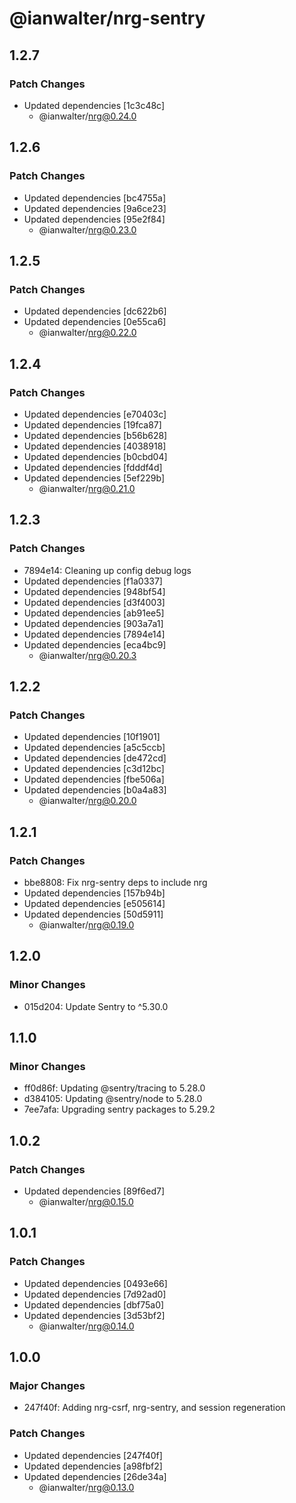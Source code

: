 # @ianwalter/nrg-sentry

## 1.2.7

### Patch Changes

- Updated dependencies [1c3c48c]
  - @ianwalter/nrg@0.24.0

## 1.2.6

### Patch Changes

- Updated dependencies [bc4755a]
- Updated dependencies [9a6ce23]
- Updated dependencies [95e2f84]
  - @ianwalter/nrg@0.23.0

## 1.2.5

### Patch Changes

- Updated dependencies [dc622b6]
- Updated dependencies [0e55ca6]
  - @ianwalter/nrg@0.22.0

## 1.2.4

### Patch Changes

- Updated dependencies [e70403c]
- Updated dependencies [19fca87]
- Updated dependencies [b56b628]
- Updated dependencies [4038918]
- Updated dependencies [b0cbd04]
- Updated dependencies [fdddf4d]
- Updated dependencies [5ef229b]
  - @ianwalter/nrg@0.21.0

## 1.2.3

### Patch Changes

- 7894e14: Cleaning up config debug logs
- Updated dependencies [f1a0337]
- Updated dependencies [948bf54]
- Updated dependencies [d3f4003]
- Updated dependencies [ab91ee5]
- Updated dependencies [903a7a1]
- Updated dependencies [7894e14]
- Updated dependencies [eca4bc9]
  - @ianwalter/nrg@0.20.3

## 1.2.2

### Patch Changes

- Updated dependencies [10f1901]
- Updated dependencies [a5c5ccb]
- Updated dependencies [de472cd]
- Updated dependencies [c3d12bc]
- Updated dependencies [fbe506a]
- Updated dependencies [b0a4a83]
  - @ianwalter/nrg@0.20.0

## 1.2.1

### Patch Changes

- bbe8808: Fix nrg-sentry deps to include nrg
- Updated dependencies [157b94b]
- Updated dependencies [e505614]
- Updated dependencies [50d5911]
  - @ianwalter/nrg@0.19.0

## 1.2.0

### Minor Changes

- 015d204: Update Sentry to ^5.30.0

## 1.1.0

### Minor Changes

- ff0d86f: Updating @sentry/tracing to 5.28.0
- d384105: Updating @sentry/node to 5.28.0
- 7ee7afa: Upgrading sentry packages to 5.29.2

## 1.0.2

### Patch Changes

- Updated dependencies [89f6ed7]
  - @ianwalter/nrg@0.15.0

## 1.0.1

### Patch Changes

- Updated dependencies [0493e66]
- Updated dependencies [7d92ad0]
- Updated dependencies [dbf75a0]
- Updated dependencies [3d53bf2]
  - @ianwalter/nrg@0.14.0

## 1.0.0

### Major Changes

- 247f40f: Adding nrg-csrf, nrg-sentry, and session regeneration

### Patch Changes

- Updated dependencies [247f40f]
- Updated dependencies [a98fbf2]
- Updated dependencies [26de34a]
  - @ianwalter/nrg@0.13.0
